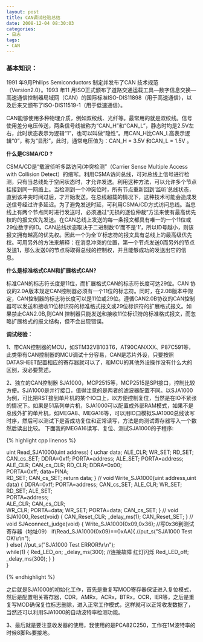 ```yaml
---
layout: post
title: CAN调试经验总结
date: 2008-12-04 08:30:03
categories:
- 日志
tags:
- CAN
---
```


### **基本知识：** ###

1991 年9月Philips Semiconductors 制定并发布了CAN 技术规范（Version2.0）。1993 年11 月ISO正式颁布了道路交通运载工具—数字信息交换—高速通信控制器局域网（CAN）的国际标准ISO-DIS11898（用于高速通信），以及后来又颁布了ISO-DIS11519-1（用于低速通信）。

CAN能够使用多种物理介质，例如双绞线、光纤等。最常用的就是双绞线。信号使用差分电压传送，两条信号线被称为“CAN_H”和“CAN_L”，静态时均是2.5V左右，此时状态表示为逻辑“1”，也可以叫做“隐性”。用CAN_H比CAN_L高表示逻辑“0”，称为“显形”，此时，通常电压值为：CAN_H = 3.5V 和CAN_L = 1.5V 。

**什么是CSMA/CD ?**

CSMA/CD是“载波侦听多路访问/冲突检测”（Carrier Sense Multiple Access with Collision Detect）的缩写。利用CSMA访问总线，可对总线上信号进行检测，只有当总线处于空闲状态时，才允许发送。利用这种方法，可以允许多个节点挂接到同一网络上。当检测到一个冲突位时，所有节点重新回到‘监听’总线状态，直到该冲突时间过后，才开始发送。在总线超载的情况下，这种技术可能会造成发送信号经过许多延迟。为了避免发送时延，可利用CSMA/CD方式访问总线。当总线上有两个节点同时进行发送时，必须通过“无损的逐位仲裁”方法来使有最高优先权的的报文优先发送。在CAN总线上发送的每一条报文都具有唯一的一个11位或29位数字的ID。CAN总线状态取决于二进制数‘0’而不是‘1’，所以ID号越小，则该报文拥有越高的优先权。因此一个为全‘0’标志符的报文具有总线上的最高级优先权。可用另外的方法来解释：在消息冲突的位置，第一个节点发送0而另外的节点发送1，那么发送0的节点将取得总线的控制权，并且能够成功的发送出它的信息。

**什么是标准格式CAN和扩展格式CAN?**

标准CAN的标志符长度是11位，而扩展格式CAN的标志符长度可达29位。CAN 协议的2.0A版本规定CAN控制器必须有一个11位的标志符。同时，在2.0B版本中规定，CAN控制器的标志符长度可以是11位或29位。遵循CAN2.0B协议的CAN控制器可以发送和接收11位标识符的标准格式报文或29位标识符的扩展格式报文。如果禁止CAN2.0B,则CAN 控制器只能发送和接收11位标识符的标准格式报文，而忽略扩展格式的报文结构，但不会出现错误。

**调试经验：**

1、带CAN控制器的MCU，如STM32VB103T6，AT90CANXXX、P87C591等，此类带有CAN控制器的MCU调试十分容易，CAN是芯片外设，只要按照DATASHEET配置相应的寄存器就可以了，和MCU的其他外设操作没有什么大的区别，没必要赘述。

2、独立的CAN控制器 SJA1000，MCP2515等，MCP2515是SPI接口，控制比较方便。SJA1000是并行接口，值得注意的是两者的滤波器配置不同。以SJA1000为例，可比把RST接到单片机的某个IO口上，以方便控制复位，当然是在IO不紧张的情况下。如果是51系列单片机，SJA1000可以配置成外部RAM模式，如果不是总线外扩的单片机，如MEGA8、MEGA16等，可以用IO口模拟SJA1000总线读写时序，然后可以测试下是否成功复位和正常读写，方法是向测试寄存器写入一个数然后读出比较。
下面我的MEGA16读写、复位、测试SJA1000的子程序:

{% highlight cpp linenos %}

uint Read_SJA1000(uint address)
{
      uchar data; 
      ALE_CLR;
      WR_SET;
      RD_SET;
      CAN_cs_SET;
      DDRA=0xff; 
      PORTA=address; 
      ALE_SET;
      PORTA=address; 
      ALE_CLR;
      CAN_cs_CLR;
      RD_CLR;
      DDRA=0x00;  
      PORTA=0xff;
      data=PINA;  
      RD_SET;
      CAN_cs_SET;
      return data;
}
    //
void Write_SJA1000(uint address,uint data)
{
      DDRA=0xff;
      PORTA=address;
      CAN_cs_SET;
      ALE_CLR;
      WR_SET;
      RD_SET;
      ALE_SET;  
      PORTA=address;   
      ALE_CLR;
      CAN_cs_CLR;  
      WR_CLR;
      PORTA=data; 
      WR_SET;
      PORTA=data;
      CAN_cs_SET;
}
    //
void SJA1000_Reset(void)
{
     CAN_Reset_CLR;
     _delay_ms(1);
     CAN_Reset_SET;
}
    //
void SJAconnect_judge(void)
{
    Write_SJA1000(0x09,0x36);  //写0x36到测试寄存器（地址09）
    if(Read_SJA1000(0x09)==0xAA){
     //put_s("SJA1000 Test OK!\r\n");  
    }
    else{
    //put_s("SJA1000 Test ERROR!\r\n");  
      while(1)
      {
       Red_LED_on;
       _delay_ms(300);  //连接故障 红灯闪烁
       Red_LED_off;
       _delay_ms(300);
      }
    }  
}

{% endhighlight %}


之后就是SJA1000的初始化工作，首先是重复写MOD寄存器保证进入复位模式，然后是配置相关寄存器，CDR，AMRx，ACRx，BTRx，OCR，IER等，之后是重复写MOD确保复位标志删除，进入正常工作模式，这样就可以正常收发数据了，当然还可以利用SJA1000的自动波特率检测功能。

3、最后就是要注意收发器的使用，我使用的是PCA82C250，工作在1M波特率的时候8脚Rs要接地。